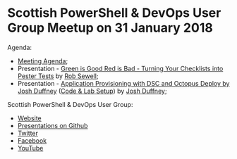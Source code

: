 # Scottish PowerShell & DevOps User Group Meetup on 31 January 2018

Agenda:

* [Meeting Agenda](https://github.com/psdevopsug/usergroup/blob/master/2018/01-January/MeetingAgenda.pptx);
* Presentation - [Green is Good Red is Bad - Turning Your Checklists into Pester Tests](https://github.com/SQLDBAWithABeard/Presentations/tree/master/SouthCoast%20-%20Green%20is%20Good%20Red%20is%20Bad) by [Rob Sewell](https://robsewell.info);
* Presentation - [Application Provisioning with DSC and Octopus Deploy by Josh Duffney](https://www.dropbox.com/s/hc8teus4vhrfhab/slides.pptx?dl=0) ([Code & Lab Setup](https://github.com/Duffney/AppProvisionOctopusDSC)) by [Josh Duffney](http://duffney.io/);

Scottish PowerShell & DevOps User Group:

* [Website](https://psdevopsug.scot)
* [Presentations on Github](https://git.psdevopsug.scot)
* [Twitter](https://twitter.com/scotpsug)
* [Facebook](https://facebook.psdevopsug.scot)
* [YouTube](https://video.psdevopsug.scot)